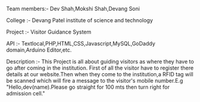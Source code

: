 Team members:- Dev Shah,Mokshi Shah,Devang Soni
               
College     :- Devang Patel institute of science and technology

Project     :- Visitor Guidance System

API         :- Textlocal,PHP,HTML,CSS,Javascript,MySQL,GoDaddy domain,Arduino Editor,etc.

Description :- This Project is all about guiding visitors as where they have to go after coming in the institution.
               First of all the visitor have to register there details at our website.Then when they come to the institution,a RFID tag will be scanned which will fire a message                  to the visitor's mobile number.E.g "Hello,dev(name).Please go straight for 100 mts then turn right for admission cell."
